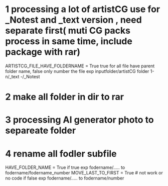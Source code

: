 # 1 processing a lot of artistCG use for _Notest and _text version , need separate first( muti CG packs process in same time, include package with rar)
ARTISTCG_FILE_HAVE_FOLDERNAME = True true for all file have parent folder name, false only number the file
 exp 
 inputfolder/artistCG folder 1-n/_text
                              -/_Notest
# 2 make all folder in dir to rar
# 3 processing AI generator photo to separeate folder
# 4 rename all fodler subfile
HAVE_FOLDER_NAME = True
   if true
   exp fodername/..... to fodername/fodername_number
MOVE_LAST_TO_FIRST = True # not work or no code
   if false
   exp fodername/..... to fodername/number
